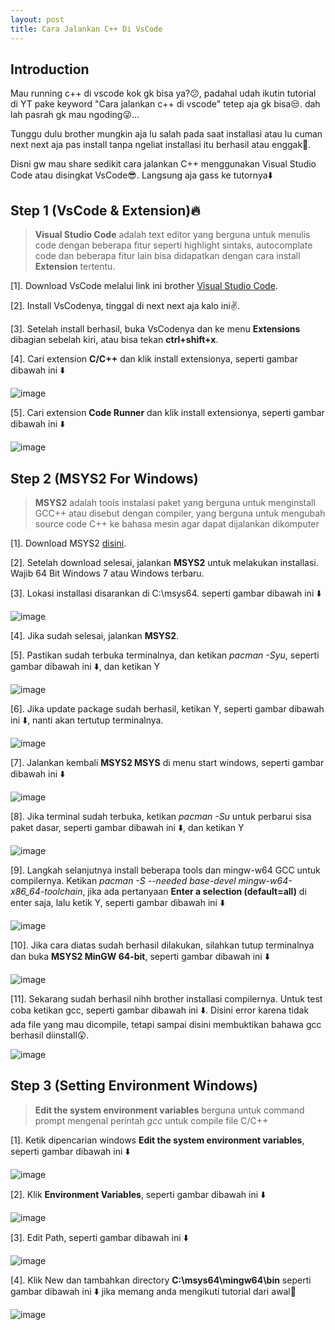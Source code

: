 ```yaml
---
layout: post
title: Cara Jalankan C++ Di VsCode
---
```


## Introduction
Mau running c++ di vscode kok gk bisa ya?😕, padahal udah ikutin tutorial di YT pake keyword "Cara jalankan c++ di vscode" tetep aja gk bisa😒. 
dah lah pasrah gk mau ngoding😜...

Tunggu dulu brother mungkin aja lu salah pada saat installasi atau lu cuman next next aja pas install tanpa ngeliat installasi itu berhasil atau enggak🤭. 

Disni gw mau share sedikit cara jalankan C++ menggunakan Visual Studio Code atau disingkat VsCode😎. Langsung aja gass ke tutornya⬇️

## Step 1 (VsCode & Extension)🔥
> **Visual Studio Code** adalah text editor yang berguna untuk menulis code dengan beberapa fitur seperti highlight sintaks, autocomplate code dan beberapa fitur lain bisa didapatkan dengan cara install **Extension** tertentu.

[1]. Download VsCode melalui link ini brother [Visual Studio Code](https://code.visualstudio.com/download).

[2]. Install VsCodenya, tinggal di next next aja kalo ini✌️.

[3]. Setelah install berhasil, buka VsCodenya dan ke menu **Extensions** dibagian sebelah kiri, atau bisa tekan **ctrl+shift+x**.

[4]. Cari extension **C/C++** dan klik install extensionya, seperti gambar dibawah ini ⬇️

![image](https://user-images.githubusercontent.com/67460437/147690736-c4910089-ad50-4809-8eb3-f2079178e3cd.png)

[5]. Cari extension **Code Runner** dan klik install extensionya, seperti gambar dibawah ini ⬇️

![image](https://user-images.githubusercontent.com/67460437/147690927-e35ca9a2-173a-44e0-b992-007b76f37f2e.png)

## Step 2 (MSYS2 For Windows)
> **MSYS2** adalah tools instalasi paket yang berguna untuk menginstall GCC++ atau disebut dengan compiler, yang berguna untuk mengubah source code C++ ke bahasa mesin agar dapat dijalankan dikomputer

[1]. Download MSYS2 [disini](https://github.com/msys2/msys2-installer/releases/download/2021-11-30/msys2-x86_64-20211130.exe).

[2]. Setelah download selesai, jalankan **MSYS2** untuk melakukan installasi. Wajib 64 Bit Windows 7 atau Windows terbaru.

[3]. Lokasi installasi disarankan di C:\msys64. seperti gambar dibawah ini ⬇️

![image](https://user-images.githubusercontent.com/67460437/147695232-c0cc7499-e78c-4344-a495-c9373cee57e1.png)

[4]. Jika sudah selesai, jalankan **MSYS2**.

[5]. Pastikan sudah terbuka terminalnya, dan ketikan *pacman -Syu*, seperti gambar dibawah ini ⬇️, dan ketikan Y

![image](https://user-images.githubusercontent.com/67460437/147695670-ba119409-9695-47cd-b35d-3e9797be5b60.png)

[6]. Jika update package sudah berhasil, ketikan Y, seperti gambar dibawah ini ⬇️, nanti akan tertutup terminalnya.

![image](https://user-images.githubusercontent.com/67460437/147695911-a6e70ef6-492c-4840-b184-58f1c59fb52a.png)

[7]. Jalankan kembali **MSYS2 MSYS** di menu start windows, seperti gambar dibawah ini ⬇️

![image](https://user-images.githubusercontent.com/67460437/147696124-e16e3e94-2ffe-4256-9185-0284706b004f.png)

[8]. Jika terminal sudah terbuka, ketikan *pacman -Su* untuk perbarui sisa paket dasar, seperti gambar dibawah ini ⬇️, dan ketikan Y

![image](https://user-images.githubusercontent.com/67460437/147696317-be5771c8-e8d6-4ba5-aa5e-64cb0e55ae7e.png)

[9]. Langkah selanjutnya install beberapa tools dan mingw-w64 GCC untuk compilernya. Ketikan *pacman -S --needed base-devel mingw-w64-x86_64-toolchain*, jika ada pertanyaan **Enter a selection (default=all)** di enter saja, lalu ketik Y, seperti gambar dibawah ini ⬇️ 

![image](https://user-images.githubusercontent.com/67460437/147697424-d516d9c7-50fc-468f-bf74-e6d7f0193c05.png)

[10]. Jika cara diatas sudah berhasil dilakukan, silahkan tutup terminalnya dan buka **MSYS2 MinGW 64-bit**, seperti gambar dibawah ini ⬇️

![image](https://user-images.githubusercontent.com/67460437/147697704-7d9150cc-774c-4b7f-bb07-cb0d129aa92f.png)

[11]. Sekarang sudah berhasil nihh brother installasi compilernya. Untuk test coba ketikan gcc, seperti gambar dibawah ini ⬇️. Disini error karena tidak ada file yang mau dicompile, tetapi sampai disini membuktikan bahawa gcc berhasil diinstall😲.

![image](https://user-images.githubusercontent.com/67460437/147697792-702078e8-bdb7-4449-90e3-fae4bfe1e607.png)

## Step 3 (Setting Environment Windows)
> **Edit the system environment variables** berguna untuk command prompt mengenal perintah *gcc* untuk compile file C/C++

[1]. Ketik dipencarian windows **Edit the system environment variables**, seperti gambar dibawah ini ⬇️

![image](https://user-images.githubusercontent.com/67460437/147698178-961e5c8f-bc7e-4e02-ba67-921d19cc1795.png)

[2]. Klik **Environment Variables**, seperti gambar dibawah ini ⬇️

![image](https://user-images.githubusercontent.com/67460437/147698322-6308a5c5-857a-4621-80fa-9287b7f48cc3.png)

[3]. Edit Path, seperti gambar dibawah ini ⬇️

![image](https://user-images.githubusercontent.com/67460437/147698450-1168686f-5dce-4102-a7ff-c24004c042eb.png)

[4]. Klik New dan tambahkan directory **C:\msys64\mingw64\bin** seperti gambar dibawah ini ⬇️ jika memang anda mengikuti tutorial dari awal🤪

![image](https://user-images.githubusercontent.com/67460437/147698705-b51be7d7-d906-4ab7-aecd-01932b114209.png)


